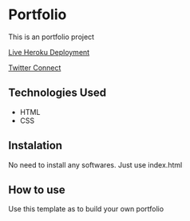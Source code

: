 # Portfolio
This is an portfolio project


[Live Heroku Deployment](https://portfolioakash.herokuapp.com/)

[Twitter Connect](https://twitter.com/akash_tvm)

## Technologies Used

* HTML
* CSS

## Instalation

No need to install any softwares. Just use index.html

## How to use

Use this template as to build your own portfolio

